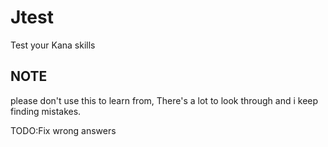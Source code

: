 # Jtest
Test your Kana skills

## NOTE
please don't use this to learn from, There's a lot to look through and i keep finding mistakes. 

TODO:Fix wrong answers 

